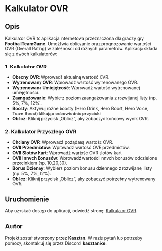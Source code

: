 # Kalkulator OVR

## Opis

Kalkulator OVR to aplikacja internetowa przeznaczona dla graczy gry **FootballTeamGame**. Umożliwia obliczanie oraz prognozowanie wartości OVR (Overall Rating) w zależności od różnych parametrów. Aplikacja składa się z dwóch kalkulatorów:

### 1. Kalkulator OVR

- **Obecny OVR**: Wprowadź aktualną wartość OVR.
- **Wytrenowany OVR**: Wprowadź wartość wytrenowanego OVR.
- **Wytrenowana Umiejętność**: Wprowadź wartość wytrenowanej umiejętności.
- **Zaangażowanie**: Wybierz poziom zaangażowania z rozwijanej listy (np. 5%, 7%, 12%).
- **Boosty**: Aktywuj różne boosty (Hero Drink, Hero Boost, Hero Voice, Team Boost) klikając odpowiednie przyciski.
- **Oblicz**: Kliknij przycisk „Oblicz”, aby zobaczyć końcowy wynik OVR.

### 2. Kalkulator Przyszłego OVR

- **Chciany OVR**: Wprowadź pożądaną wartość OVR.
- **OVR Przedmiotów**: Wprowadź wartość OVR przedmiotów.
- **OVR Slotów Kart**: Wprowadź wartość OVR slotów kart.
- **OVR Innych Bonusów**: Wprowadź wartości innych bonusów oddzielone przecinkiem (np. 10,20,30).
- **Bonus Dzienny**: Wybierz poziom bonusu dziennego z rozwijanej listy (np. 5%, 7%, 12%).
- **Oblicz**: Kliknij przycisk „Oblicz”, aby zobaczyć potrzebny wytrenowany OVR.

## Uruchomienie

Aby uzyskać dostęp do aplikacji, odwiedź stronę: [Kalkulator OVR](https://kasztanixe.github.io/Kalkulator-OVR).

## Autor

Projekt został stworzony przez **Kasztan**. W razie pytań lub potrzeby pomocy, skontaktuj się przez Discord: **kasztanixe**. 
